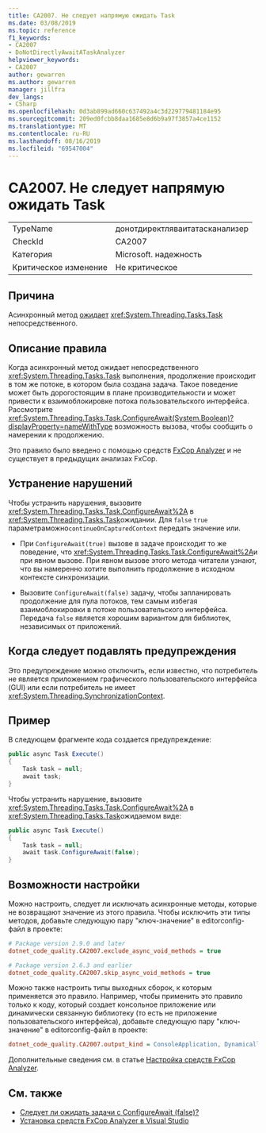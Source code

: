 ```yaml
---
title: CA2007. Не следует напрямую ожидать Task
ms.date: 03/08/2019
ms.topic: reference
f1_keywords:
- CA2007
- DoNotDirectlyAwaitATaskAnalyzer
helpviewer_keywords:
- CA2007
author: gewarren
ms.author: gewarren
manager: jillfra
dev_langs:
- CSharp
ms.openlocfilehash: 0d3ab899ad660c637492a4c3d229779481184e95
ms.sourcegitcommit: 209ed0fcbb8daa1685e8d6b9a97f3857a4ce1152
ms.translationtype: MT
ms.contentlocale: ru-RU
ms.lasthandoff: 08/16/2019
ms.locfileid: "69547004"
---
```

# <a name="ca2007-do-not-directly-await-a-task"></a>CA2007. Не следует напрямую ожидать Task

|||
|-|-|
|TypeName|донотдиректляваитатасканализер|
|CheckId|CA2007|
|Категория|Microsoft. надежность|
|Критическое изменение|Не критическое|

## <a name="cause"></a>Причина

Асинхронный метод [ожидает](/dotnet/csharp/language-reference/keywords/await) <xref:System.Threading.Tasks.Task> непосредственного.

## <a name="rule-description"></a>Описание правила

Когда асинхронный метод ожидает непосредственного <xref:System.Threading.Tasks.Task> выполнения, продолжение происходит в том же потоке, в котором была создана задача. Такое поведение может быть дорогостоящим в плане производительности и может привести к взаимоблокировке потока пользовательского интерфейса. Рассмотрите <xref:System.Threading.Tasks.Task.ConfigureAwait(System.Boolean)?displayProperty=nameWithType> возможность вызова, чтобы сообщить о намерении к продолжению.

Это правило было введено с помощью средств [FxCop Analyzer](install-fxcop-analyzers.md) и не существует в предыдущих анализах FxCop.

## <a name="how-to-fix-violations"></a>Устранение нарушений

Чтобы устранить нарушения, вызовите <xref:System.Threading.Tasks.Task.ConfigureAwait%2A> в <xref:System.Threading.Tasks.Task>ожидании. Для `false` `true` параметраможно`continueOnCapturedContext` передать значение или.

- При `ConfigureAwait(true)` вызове в задаче происходит то же поведение, что <xref:System.Threading.Tasks.Task.ConfigureAwait%2A>и при явном вызове. При явном вызове этого метода читатели узнают, что вы намеренно хотите выполнить продолжение в исходном контексте синхронизации.

- Вызовите `ConfigureAwait(false)` задачу, чтобы запланировать продолжение для пула потоков, тем самым избегая взаимоблокировки в потоке пользовательского интерфейса. Передача `false` является хорошим вариантом для библиотек, независимых от приложений.

## <a name="when-to-suppress-warnings"></a>Когда следует подавлять предупреждения

Это предупреждение можно отключить, если известно, что потребитель не является приложением графического пользовательского интерфейса (GUI) или если потребитель не имеет <xref:System.Threading.SynchronizationContext>.

## <a name="example"></a>Пример

В следующем фрагменте кода создается предупреждение:

```csharp
public async Task Execute()
{
    Task task = null;
    await task;
}
```

Чтобы устранить нарушение, вызовите <xref:System.Threading.Tasks.Task.ConfigureAwait%2A> в <xref:System.Threading.Tasks.Task>ожидаемом виде:

```csharp
public async Task Execute()
{
    Task task = null;
    await task.ConfigureAwait(false);
}
```

## <a name="configurability"></a>Возможности настройки

Можно настроить, следует ли исключать асинхронные методы, которые не возвращают значение из этого правила. Чтобы исключить эти типы методов, добавьте следующую пару "ключ-значение" в editorconfig-файл в проекте:

```ini
# Package version 2.9.0 and later
dotnet_code_quality.CA2007.exclude_async_void_methods = true

# Package version 2.6.3 and earlier
dotnet_code_quality.CA2007.skip_async_void_methods = true
```

Можно также настроить типы выходных сборок, к которым применяется это правило. Например, чтобы применить это правило только к коду, который создает консольное приложение или динамически связанную библиотеку (то есть не приложение пользовательского интерфейса), добавьте следующую пару "ключ-значение" в editorconfig-файл в проекте:

```ini
dotnet_code_quality.CA2007.output_kind = ConsoleApplication, DynamicallyLinkedLibrary
```

Дополнительные сведения см. в статье [Настройка средств FxCop Analyzer](configure-fxcop-analyzers.md).

## <a name="see-also"></a>См. также

- [Следует ли ожидать задачи с ConfigureAwait (false)?](https://github.com/Microsoft/vs-threading/blob/master/doc/cookbook_vs.md#should-i-await-a-task-with-configureawaitfalse)
- [Установка средств FxCop Analyzer в Visual Studio](install-fxcop-analyzers.md)